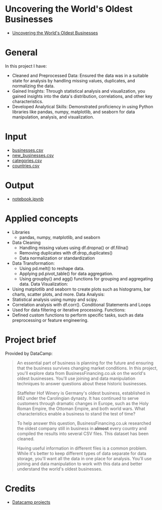# Uncovering the World's Oldest Businesses
- [Uncovering the World's Oldest Businesses](https://app.datacamp.com/learn/projects/worlds-oldest-business)

# General

In this project I have:
- Cleaned and Preprocessed Data: Ensured the data was in a suitable state for analysis by handling missing values, duplicates, and normalizing the data.
- Gained Insights: Through statistical analysis and visualization, you gained insights into the data's distribution, correlations, and other key characteristics.
- Developed Analytical Skills: Demonstrated proficiency in using Python libraries like pandas, numpy, matplotlib, and seaborn for data manipulation, analysis, and visualization.

# Input

- [businesses.csv](./datasets/businesses.csv)
- [new_businesses.csv](./datasets/new_businesses.csv)
- [categories.csv](./datasets/categories.csv)
- [countries.csv](./datasets/countries.csv)

# Output

- [notebook.ipynb](./notebook.ipynb)

# Applied concepts

- Libraries
  - pandas, numpy, matplotlib, and seaborn
- Data Cleaning
  - Handling missing values using df.dropna() or df.fillna()
  - Removing duplicates with df.drop_duplicates()
  - Data normalization or standardization
- Data Transformation:
  - Using pd.melt() to reshape data.
  - Applying pd.pivot_table() for data aggregation.
  - Using groupby() and agg() functions for grouping and aggregating data.
Data Visualization:
- Using matplotlib and seaborn to create plots such as histograms, bar charts, scatter plots, and more.
Data Analysis:
- Statistical analysis using numpy and scipy.
- Correlation analysis with df.corr().
Conditional Statements and Loops
- Used for data filtering or iterative processing.
Functions:
- Defined custom functions to perform specific tasks, such as data preprocessing or feature engineering.

# Project brief

Provided by DataCamp:

> An essential part of business is planning for the future and ensuring that the business survives changing market conditions.
> In this project, you'll explore data from BusinessFinancing.co.uk on the world's oldest businesses. You'll use joining and data manipulation techniques to answer questions about these historic businesses.
>
> Staffelter Hof Winery is Germany's oldest business, established in 862 under the Carolingian dynasty. It has continued to serve customers through dramatic changes in Europe, such as the Holy Roman Empire, the Ottoman Empire, and both world wars. What characteristics enable a business to stand the test of time?
> 
> To help answer this question, BusinessFinancing.co.uk researched the oldest company still in business in **almost** every country and compiled the results into several CSV files. This dataset has been cleaned.
> 
> Having useful information in different files is a common problem. While it's better to keep different types of data separate for data storage, you'll want all the data in one place for analysis. You'll use joining and data manipulation to work with this data and better understand the world's oldest businesses.

# Credits
- [Datacamp projects](https://app.datacamp.com/learn/projects/)
